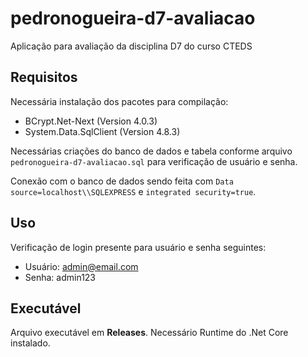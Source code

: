 # pedronogueira-d7-avaliacao
 Aplicação para avaliação da disciplina D7 do curso CTEDS

## Requisitos
 Necessária instalação dos pacotes para compilação:
- BCrypt.Net-Next (Version 4.0.3)
- System.Data.SqlClient (Version 4.8.3)

 Necessárias criações do banco de dados e tabela conforme arquivo `pedronogueira-d7-avaliacao.sql` para verificação de usuário e senha.
 
 Conexão com o banco de dados sendo feita com `Data source=localhost\\SQLEXPRESS` e `integrated security=true`.

## Uso
 Verificação de login presente para usuário e senha seguintes:

- Usuário: admin@email.com
- Senha: admin123

## Executável
 Arquivo executável em **Releases**. Necessário Runtime do .Net Core instalado.
